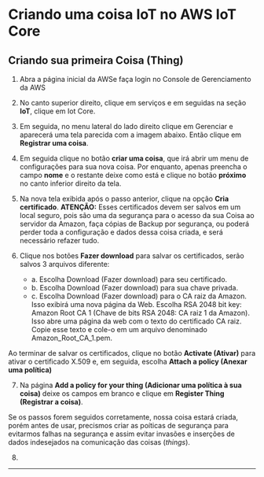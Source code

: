 # Criando uma coisa IoT no AWS IoT Core

## Criando sua primeira Coisa (Thing)

1. Abra a página inicial da AWSe faça login no Console de Gerenciamento da AWS
2. No canto superior direito, clique em serviços e em seguidas na seção **IoT**, clique em Iot Core.
3. Em seguida, no menu lateral do lado direito clique em Gerenciar e aparecerá uma tela parecida com a imagem abaixo. Então clique em **Registrar uma coisa**.

4. Em seguida clique no botão **criar uma coisa**, que irá abrir um menu de configurações para sua nova coisa.
Por enquanto, apenas preencha o campo **nome** e o restante deixe como está e clique no botão **próximo** no canto inferior direito da tela.

5. Na nova tela exibida após o passo anterior, clique na opção **Cria certificado**. **ATENÇÃO:** Esses certificados devem ser salvos em um local seguro, pois são uma da segurança para o acesso da sua Coisa ao servidor da Amazon, faça cópias de Backup por segurança, ou poderá perder toda a configuração e dados dessa coisa criada, e será necessário refazer tudo.

6. Clique nos botões **Fazer download** para salvar os certificados, serão salvos 3 arquivos diferente:
   - a. Escolha Download (Fazer download) para seu certificado.
   - b. Escolha Download (Fazer download) para sua chave privada.
   - c. Escolha Download (Fazer download) para o CA raiz da Amazon. Isso exibirá uma nova página da Web. Escolha RSA 2048 bit key: Amazon Root CA 1 (Chave de bits RSA 2048: CA raiz 1 da Amazon). Isso abre uma página da web com o texto do certificado CA raiz. Copie esse texto e cole-o em um arquivo denominado Amazon_Root_CA_1.pem.

Ao terminar de salvar os certificados, clique no botão **Activate (Ativar)** para ativar o certificado X.509 e, em seguida, escolha **Attach a policy (Anexar uma política)**

7. Na página **Add a policy for your thing (Adicionar uma política à sua coisa)** deixe os campos em branco e clique em **Register Thing (Registrar a coisa)**.

Se os passos forem seguidos corretamente, nossa coisa estará criada, porém antes de usar, precismos criar as poíticas de segurança para evitarmos falhas na segurança e assim evitar invasões e inserções de dados indesejados na comunicação das coisas (_things_).

8.

---

